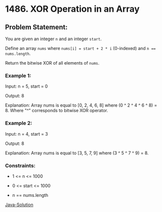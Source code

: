 # 1486. XOR Operation in an Array

## Problem Statement:

You are given an integer `n` and an integer `start`.

Define an array `nums` where `nums[i] = start + 2 * i` (0-indexed) and `n == nums.length`.

Return the bitwise XOR of all elements of `nums`.

### Example 1:

Input: n = 5, start = 0

Output: 8

Explanation: Array nums is equal to [0, 2, 4, 6, 8] where (0 ^ 2 ^ 4 ^ 6 ^ 8) = 8. Where "^" corresponds to bitwise XOR operator.

### Example 2:

Input: n = 4, start = 3

Output: 8

Explanation: Array nums is equal to [3, 5, 7, 9] where (3 ^ 5 ^ 7 ^ 9) = 8.

### Constraints:

* 1 <= n <= 1000

* 0 <= start <= 1000

* n == nums.length

[Java-Solution](./solution.java)



